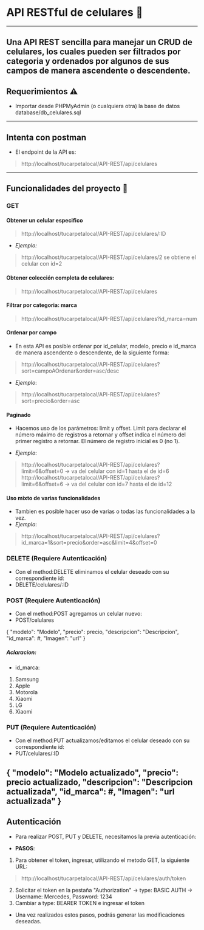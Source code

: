 # API RESTful de celulares :iphone:
***
Una API REST sencilla para manejar un CRUD de celulares, los cuales pueden ser filtrados por categoria y ordenados por algunos de sus campos de manera ascendente o descendente.
---
## Requerimientos :warning: 
* Importar desde PHPMyAdmin (o cualquiera otra) la base de datos database/db_celulares.sql
---
## Intenta con postman
* El endpoint de la API es: 
> http://localhost/tucarpetalocal/API-REST/api/celulares
---
## Funcionalidades del proyecto :hammer: 

### GET
#### Obtener un celular especifico
> http://localhost/tucarpetalocal/API-REST/api/celulares/:ID
* *Ejemplo:* 
> http://localhost/tucarpetalocal/API-REST/api/celulares/2 se obtiene el celular con id=2

#### Obtener colección completa de celulares:
> http://localhost/tucarpetalocal/API-REST/api/celulares

#### Filtrar por categoria: marca
> http://localhost/tucarpetalocal/API-REST/api/celulares?id_marca=num

#### Ordenar por campo 
* En esta API es posible ordenar por id_celular, modelo, precio e id_marca de manera ascendente o descendente, de la siguiente forma:
> http://localhost/tucarpetalocal/API-REST/api/celulares?sort=campoAOrdenar&order=asc/desc

* *Ejemplo*: 
> http://localhost/tucarpetalocal/API-REST/api/celulares?sort=precio&order=asc

#### Paginado
* Hacemos uso de los parámetros: limit y offset. Limit para declarar el número máximo de registros a retornar y offset indica el número del primer registro a retornar. El número de registro inicial es 0 (no 1).

* *Ejemplo*:
> http://localhost/tucarpetalocal/API-REST/api/celulares?limit=6&offset=0 -> va del celular con id=1 hasta el de id=6
> http://localhost/tucarpetalocal/API-REST/api/celulares?limit=6&offset=6 -> va del celular con id=7 hasta el de id=12

#### Uso mixto de varias funcionalidades
* Tambien es posible hacer uso de varias o todas las funcionalidades a la vez.
* *Ejemplo*: 
> http://localhost/tucarpetalocal/API-REST/api/celulares?id_marca=1&sort=precio&order=asc&limit=4&offset=0

### DELETE (Requiere Autenticación)
* Con el method:DELETE eliminamos el celular deseado con su correspondiente id: 
* DELETE/celulares/:ID

### POST (Requiere Autenticación)
* Con el method:POST agregamos un celular nuevo: 
* POST/celulares

{
    "modelo": "Modelo",
    "precio": precio,
    "descripcion": "Descripcion",
    "id_marca": #,
    "Imagen": "url"
}

##### Aclaracion:
* id_marca:
1. Samsung
2. Apple
3. Motorola
4. Xiaomi
5. LG
6. Xiaomi

### PUT (Requiere Autenticación)
* Con el method:PUT actualizamos/editamos el celular deseado con su correspondiente id: 
* PUT/celulares/:ID

{
    "modelo": "Modelo actualizado",
    "precio": precio actualizado,
    "descripcion": "Descripcion actualizada",
    "id_marca": #,
    "Imagen": "url actualizada"
}
---
## Autenticación
* Para realizar POST, PUT y DELETE, necesitamos la previa autenticación:

* **PASOS**:
1. Para obtener el token, ingresar, utilizando el metodo GET, la siguiente URL:
> http://localhost/tucarpetalocal/API-REST/api/celulares/auth/token
2. Solicitar el token en la pestaña "Authorization" -> type: BASIC AUTH -> Username: Mercedes, Password: 1234
3. Cambiar a type: BEARER TOKEN e ingresar el token 

* Una vez realizados estos pasos, podrás generar las modificaciones deseadas.
